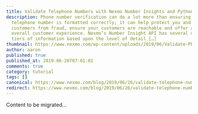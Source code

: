 ```yaml
---
title: Validate Telephone Numbers with Nexmo Number Insights and Python
description: Phone number verification can do a lot more than ensuring that a
  telephone number is formatted correctly; it can help protect you and your
  customers from fraud, ensure your customers are reachable and offer a better
  overall customer experience. Nexmo’s Number Insight API has several different
  tiers of information based upon the level of detail […]
thumbnail: https://www.nexmo.com/wp-content/uploads/2019/06/Validate-Phone-Numbers-with-Number-Insights-and-Python.png
author: aaron
published: true
published_at: 2019-06-26T07:01:01
comments: true
category: tutorial
tags: []
canonical: https://www.nexmo.com/blog/2019/06/26/validate-telephone-number-python-dr
redirect: https://www.nexmo.com/blog/2019/06/26/validate-telephone-number-python-dr
---
```

Content to be migrated...